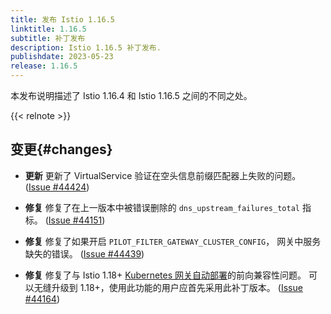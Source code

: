 ```yaml
---
title: 发布 Istio 1.16.5
linktitle: 1.16.5
subtitle: 补丁发布
description: Istio 1.16.5 补丁发布.
publishdate: 2023-05-23
release: 1.16.5
---
```


本发布说明描述了 Istio 1.16.4 和 Istio 1.16.5 之间的不同之处。

{{< relnote >}}

## 变更{#changes}

- **更新** 更新了 VirtualService 验证在空头信息前缀匹配器上失败的问题。
  ([Issue #44424](https://github.com/istio/istio/issues/44424))

- **修复** 修复了在上一版本中被错误删除的 `dns_upstream_failures_total` 指标。
  ([Issue #44151](https://github.com/istio/istio/issues/44151))

- **修复** 修复了如果开启 `PILOT_FILTER_GATEWAY_CLUSTER_CONFIG`，
  网关中服务缺失的错误。
  ([Issue #44439](https://github.com/istio/istio/issues/44439))

- **修复** 修复了与 Istio 1.18+
  [Kubernetes 网关自动部署](/zh/docs/tasks/traffic-management/ingress/gateway-api/#automated-deployment)的前向兼容性问题。
  可以无缝升级到 1.18+，使用此功能的用户应首先采用此补丁版本。
  ([Issue #44164](https://github.com/istio/istio/issues/44164))
